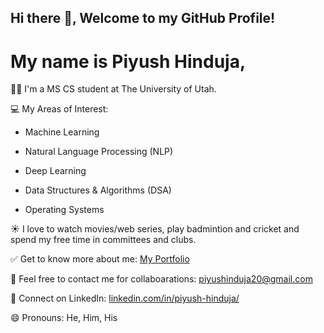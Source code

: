 ## Hi there 👋, Welcome to my GitHub Profile!
# My name is Piyush Hinduja,
👨‍🎓 I'm a MS CS student at The University of Utah.

💻 My Areas of Interest:

- Machine Learning

- Natural Language Processing (NLP)

- Deep Learning

- Data Structures & Algorithms (DSA)

- Operating Systems

☀ I love to watch movies/web series, play badmintion and cricket and spend my free time in committees and clubs.

✅ Get to know more about me: [My Portfolio](https://piyushinduja.github.io/Portfolio/)

📧 Feel free to contact me for collaboarations: piyushinduja20@gmail.com

🔗 Connect on LinkedIn: [linkedin.com/in/piyush-hinduja/](https://www.linkedin.com/in/piyush-hinduja/)

😄 Pronouns: He, Him, His

<!--
**piyushinduja/piyushinduja** is a ✨ _special_ ✨ repository because its `README.md` (this file) appears on your GitHub profile.

Here are some ideas to get you started:

- 🔭 I’m currently working on ...
- 🌱 I’m currently learning ...
- 👯 I’m looking to collaborate on ...
- 🤔 I’m looking for help with ...
- 💬 Ask me about ...
- 📫 How to reach me: ...
- 😄 Pronouns: ...
- ⚡ Fun fact: ...
-->
